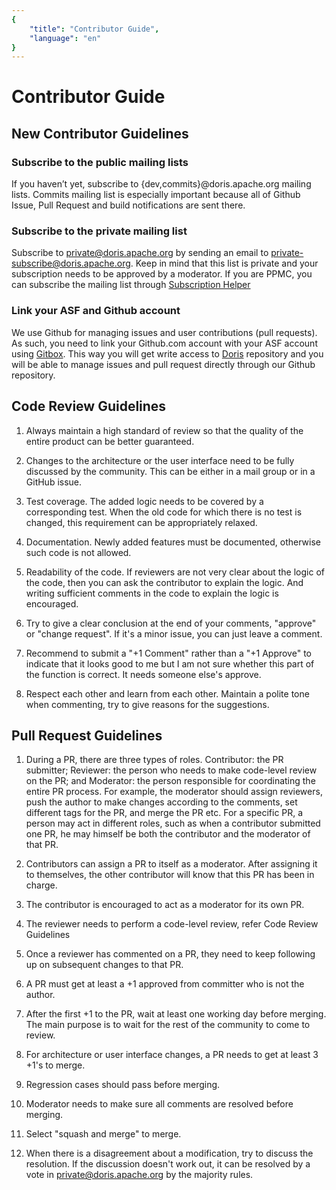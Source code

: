 ```yaml
---
{
    "title": "Contributor Guide",
    "language": "en"
}
---
```


<!-- 
Licensed to the Apache Software Foundation (ASF) under one
or more contributor license agreements.  See the NOTICE file
distributed with this work for additional information
regarding copyright ownership.  The ASF licenses this file
to you under the Apache License, Version 2.0 (the
"License"); you may not use this file except in compliance
with the License.  You may obtain a copy of the License at

  http://www.apache.org/licenses/LICENSE-2.0

Unless required by applicable law or agreed to in writing,
software distributed under the License is distributed on an
"AS IS" BASIS, WITHOUT WARRANTIES OR CONDITIONS OF ANY
KIND, either express or implied.  See the License for the
specific language governing permissions and limitations
under the License.
-->

# Contributor Guide

## New Contributor Guidelines

### Subscribe to the public mailing lists

If you haven’t yet, subscribe to {dev,commits}@doris.apache.org mailing lists.
Commits mailing list is especially important because all of Github Issue, Pull Request and build notifications are sent there.

### Subscribe to the private mailing list

Subscribe to private@doris.apache.org by sending an email to private-subscribe@doris.apache.org.
Keep in mind that this list is private and your subscription needs to be approved by a moderator.
If you are PPMC, you can subscribe the mailing list through [Subscription Helper](https://whimsy.apache.org/committers/subscribe)

### Link your ASF and Github account

We use Github for managing issues and user contributions (pull requests).
As such, you need to link your Github.com account with your ASF account using [Gitbox](https://gitbox.apache.org/setup/).
This way you will get write access to [Doris](https://github.com/apache/incubator-doris) repository
and you will be able to manage issues and pull request directly through our Github repository.

## Code Review Guidelines

1. Always maintain a high standard of review so that the quality of the entire product can be better guaranteed.

2. Changes to the architecture or the user interface need to be fully discussed by the community. This can be either in a mail group or in a GitHub issue. 

3. Test coverage. The added logic needs to be covered by a corresponding test. When the old code for which there is no test is changed, this requirement can be appropriately relaxed.

4. Documentation. Newly added features must be documented, otherwise such code is not allowed.

5. Readability of the code. If reviewers are not very clear about the logic of the code, then you can ask the contributor to explain the logic. And writing sufficient comments in the code to explain the logic is encouraged.

6. Try to give a clear conclusion at the end of your comments, "approve" or "change request". If it's a minor issue, you can just leave a comment.

7. Recommend to submit a "+1 Comment" rather than a "+1 Approve" to indicate that it looks good to me but I am not sure whether this part of the function is correct. It needs someone else's approve.

8. Respect each other and learn from each other. Maintain a polite tone when commenting, try to give reasons for the suggestions.

## Pull Request Guidelines

1. During a PR, there are three types of roles. Contributor: the PR submitter; Reviewer: the person who needs to make code-level review on the PR; and Moderator: the person responsible for coordinating the entire PR process. For example, the moderator should assign reviewers, push the author to make changes according to the comments, set different tags for the PR, and merge the PR etc. For a specific PR, a person may act in different roles, such as when a contributor submitted one PR, he may himself be both the contributor and the moderator of that PR.

2. Contributors can assign a PR to itself as a moderator. After assigning it to themselves, the other contributor will know that this PR has been in charge.

3. The contributor is encouraged to act as a moderator for its own PR.

4. The reviewer needs to perform a code-level review, refer Code Review Guidelines

5. Once a reviewer has commented on a PR, they need to keep following up on subsequent changes to that PR.

6. A PR must get at least a +1 approved from committer who is not the author.

7. After the first +1 to the PR, wait at least one working day before merging. The main purpose is to wait for the rest of the community to come to review.

8. For architecture or user interface changes, a PR needs to get at least 3 +1's to merge.

9. Regression cases should pass before merging.

10. Moderator needs to make sure all comments are resolved before merging.

11. Select "squash and merge" to merge.

12. When there is a disagreement about a modification, try to discuss the resolution. If the discussion doesn't work out, it can be resolved by a vote in private@doris.apache.org by the majority rules.

